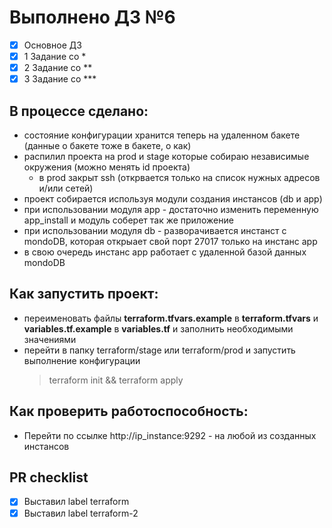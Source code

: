 # Выполнено ДЗ №6

 - [X] Основное ДЗ
 - [X] 1 Задание со *
 - [X] 2 Задание со **
 - [X] 3 Задание со ***

## В процессе сделано:
 - состояние конфигурации хранится теперь на удаленном бакете (данные о бакете тоже в бакете, о как)
 - распилил проекта на prod и stage которые собираю независимые окружения (можно менять id проекта)
    - в prod закрыт ssh (открвается только на список нужных адресов и/или сетей)
 - проект собирается используя модули создания инстансов (db и app)
 - при использовании модуля app - достаточно изменить переменную app_install и модуль соберет так же приложение
 - при использовании модуля db - разворачивается инстанст с mondoDB, которая открыает свой порт 27017 только на инстанс app
 - в свою очередь инстанс app работает с удаленной базой данных mondoDB

## Как запустить проект:
 - переименовать файлы **terraform.tfvars.example** в **terraform.tfvars** и **variables.tf.example** в **variables.tf** и заполнить необходимыми значениями
 - перейти в папку terraform/stage или terraform/prod и запустить выполнение конфигурации
    > terraform init && terraform apply

## Как проверить работоспособность:
 - Перейти по ссылке http://ip_instance:9292 - на любой из созданных инстансов

## PR checklist
 - [X] Выставил label terraform
 - [X] Выставил label terraform-2
